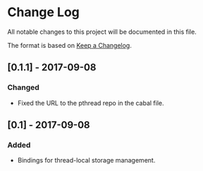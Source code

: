 # Change Log

All notable changes to this project will be documented in this file.

The format is based on [Keep a Changelog](http://keepachangelog.com/).

## [0.1.1] - 2017-09-08

### Changed

* Fixed the URL to the pthread repo in the cabal file.

## [0.1] - 2017-09-08

### Added

* Bindings for thread-local storage management.
